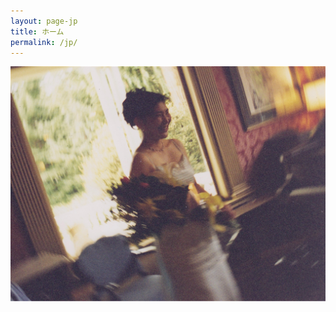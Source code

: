 ```yaml
---
layout: page-jp
title: ホーム
permalink: /jp/
---
```


<img src="/img/Nagisa recital with piano.jpg" alt="">

